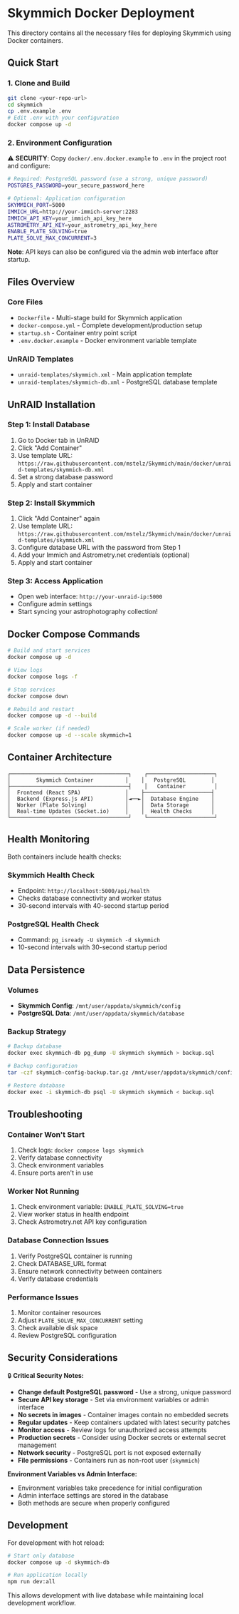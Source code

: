 # Skymmich Docker Deployment

This directory contains all the necessary files for deploying Skymmich using Docker containers.

## Quick Start

### 1. Clone and Build

```bash
git clone <your-repo-url>
cd skymmich
cp .env.example .env
# Edit .env with your configuration
docker compose up -d
```

### 2. Environment Configuration

⚠️ **SECURITY**: Copy `docker/.env.docker.example` to `.env` in the project root and configure:

```bash
# Required: PostgreSQL password (use a strong, unique password)
POSTGRES_PASSWORD=your_secure_password_here

# Optional: Application configuration
SKYMMICH_PORT=5000
IMMICH_URL=http://your-immich-server:2283
IMMICH_API_KEY=your_immich_api_key_here
ASTROMETRY_API_KEY=your_astrometry_api_key_here
ENABLE_PLATE_SOLVING=true
PLATE_SOLVE_MAX_CONCURRENT=3
```

**Note**: API keys can also be configured via the admin web interface after startup.

## Files Overview

### Core Files
- `Dockerfile` - Multi-stage build for Skymmich application
- `docker-compose.yml` - Complete development/production setup
- `startup.sh` - Container entry point script
- `.env.docker.example` - Docker environment variable template

### UnRAID Templates
- `unraid-templates/skymmich.xml` - Main application template
- `unraid-templates/skymmich-db.xml` - PostgreSQL database template

## UnRAID Installation

### Step 1: Install Database
1. Go to Docker tab in UnRAID
2. Click "Add Container"
3. Use template URL: `https://raw.githubusercontent.com/mstelz/Skymmich/main/docker/unraid-templates/skymmich-db.xml`
4. Set a strong database password
5. Apply and start container

### Step 2: Install Skymmich
1. Click "Add Container" again
2. Use template URL: `https://raw.githubusercontent.com/mstelz/Skymmich/main/docker/unraid-templates/skymmich.xml`
3. Configure database URL with the password from Step 1
4. Add your Immich and Astrometry.net credentials (optional)
5. Apply and start container

### Step 3: Access Application
- Open web interface: `http://your-unraid-ip:5000`
- Configure admin settings
- Start syncing your astrophotography collection!

## Docker Compose Commands

```bash
# Build and start services
docker compose up -d

# View logs
docker compose logs -f

# Stop services
docker compose down

# Rebuild and restart
docker compose up -d --build

# Scale worker (if needed)
docker compose up -d --scale skymmich=1
```

## Container Architecture

```
┌─────────────────────────────────────┐    ┌─────────────────────┐
│        Skymmich Container          │    │   PostgreSQL        │
├─────────────────────────────────────┤    │   Container         │
│  Frontend (React SPA)              │    ├─────────────────────┤
│  Backend (Express.js API)          │◄──►│  Database Engine    │
│  Worker (Plate Solving)            │    │  Data Storage       │
│  Real-time Updates (Socket.io)     │    │  Health Checks      │
└─────────────────────────────────────┘    └─────────────────────┘
```

## Health Monitoring

Both containers include health checks:

### Skymmich Health Check
- Endpoint: `http://localhost:5000/api/health`
- Checks database connectivity and worker status
- 30-second intervals with 40-second startup period

### PostgreSQL Health Check
- Command: `pg_isready -U skymmich -d skymmich`
- 10-second intervals with 30-second startup period

## Data Persistence

### Volumes
- **Skymmich Config**: `/mnt/user/appdata/skymmich/config`
- **PostgreSQL Data**: `/mnt/user/appdata/skymmich/database`

### Backup Strategy
```bash
# Backup database
docker exec skymmich-db pg_dump -U skymmich skymmich > backup.sql

# Backup configuration
tar -czf skymmich-config-backup.tar.gz /mnt/user/appdata/skymmich/config

# Restore database
docker exec -i skymmich-db psql -U skymmich skymmich < backup.sql
```

## Troubleshooting

### Container Won't Start
1. Check logs: `docker compose logs skymmich`
2. Verify database connectivity
3. Check environment variables
4. Ensure ports aren't in use

### Worker Not Running
1. Check environment variable: `ENABLE_PLATE_SOLVING=true`
2. View worker status in health endpoint
3. Check Astrometry.net API key configuration

### Database Connection Issues
1. Verify PostgreSQL container is running
2. Check DATABASE_URL format
3. Ensure network connectivity between containers
4. Verify database credentials

### Performance Issues
1. Monitor container resources
2. Adjust `PLATE_SOLVE_MAX_CONCURRENT` setting
3. Check available disk space
4. Review PostgreSQL configuration

## Security Considerations

🔒 **Critical Security Notes:**

- **Change default PostgreSQL password** - Use a strong, unique password
- **Secure API key storage** - Set via environment variables or admin interface
- **No secrets in images** - Container images contain no embedded secrets
- **Regular updates** - Keep containers updated with latest security patches
- **Monitor access** - Review logs for unauthorized access attempts
- **Production secrets** - Consider using Docker secrets or external secret management
- **Network security** - PostgreSQL port is not exposed externally
- **File permissions** - Containers run as non-root user (`skymmich`)

**Environment Variables vs Admin Interface:**
- Environment variables take precedence for initial configuration
- Admin interface settings are stored in the database
- Both methods are secure when properly configured

## Development

For development with hot reload:

```bash
# Start only database
docker compose up -d skymmich-db

# Run application locally
npm run dev:all
```

This allows development with live database while maintaining local development workflow.